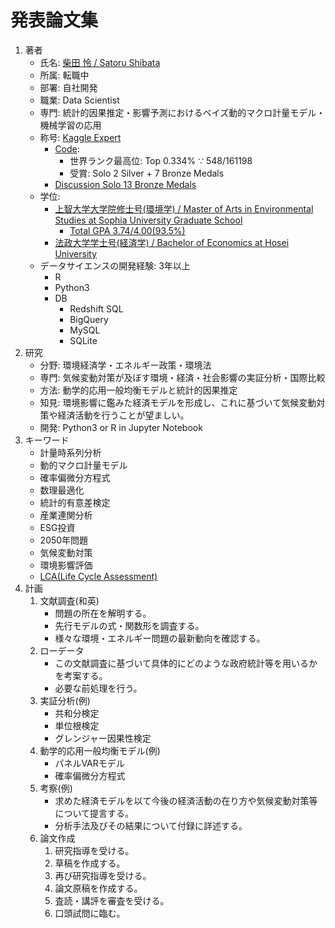 # 発表論文集
1. 著者
    - 氏名: [柴田 怜 / Satoru Shibata](https://www.linkedin.com/in/the-worlds-strongest-data-scientist?lipi=urn%3Ali%3Apage%3Ad_flagship3_profile_view_base_contact_details%3B0mgSCSvuQWC%2FSwm%2BKmptbA%3D%3D)
    - 所属: 転職中
    - 部署: 自社開発
    - 職業: Data Scientist
    - 専門: 統計的因果推定・影響予測におけるベイズ動的マクロ計量モデル・機械学習の応用
    - 称号: [Kaggle Expert](https://www.kaggle.com/satorushibata)
        - [Code](https://www.kaggle.com/satorushibata/code?userId=2505383&sortBy=voteCount&tab=profile):
            - 世界ランク最高位: Top 0.334% ∵ 548/161198
            - 受賞: Solo 2 Silver + 7 Bronze Medals
        - [Discussion Solo 13 Bronze Medals](https://www.kaggle.com/satorushibata/discussion)  
    - 学位: 
        - [上智大学大学院修士号(環境学) / Master of Arts in Environmental Studies at Sophia University Graduate School](https://github.com/satorushibata0627/Publishment/raw/main/20170331_%E5%AD%A6%E4%BD%8D%E8%A8%BC%E6%98%8E%E6%9B%B8_%E4%B8%8A%E6%99%BA%E5%A4%A7%E5%AD%A6%E5%A4%A7%E5%AD%A6%E9%99%A2%E4%BF%AE%E5%A3%AB%E5%8F%B7(%E7%92%B0%E5%A2%83%E5%AD%A6)_%E6%9F%B4%E7%94%B0%E6%80%9C.pdf)
            - [Total GPA 3.74/4.00(93.5%)](https://github.com/satorushibata0627/Publishment/blob/main/20170306_%E6%88%90%E7%B8%BE%E8%A8%BC%E6%98%8E%E6%9B%B8_%E4%B8%8A%E6%99%BA%E5%A4%A7%E5%AD%A6%E5%A4%A7%E5%AD%A6%E9%99%A2%E4%BF%AE%E5%A3%AB%E5%8F%B7(%E7%92%B0%E5%A2%83%E5%AD%A6).pdf)
        - [法政大学学士号(経済学) / Bachelor of Economics at Hosei University](https://github.com/satorushibata0627/Publishment/raw/main/20150324_%E5%AD%A6%E4%BD%8D%E8%A8%BC%E6%98%8E%E6%9B%B8_%E6%B3%95%E6%94%BF%E5%A4%A7%E5%AD%A6%E5%AD%A6%E5%A3%AB%E5%8F%B7(%E7%B5%8C%E6%B8%88%E5%AD%A6)_%E6%9F%B4%E7%94%B0%E6%80%9C.pdf)
    - データサイエンスの開発経験: 3年以上
        -  R
        -  Python3
        -  DB
            - Redshift SQL
            - BigQuery
            - MySQL
            - SQLite
1. 研究
    - 分野: 環境経済学・エネルギー政策・環境法
    - 専門: 気候変動対策が及ぼす環境・経済・社会影響の実証分析・国際比較
    - 方法: 動学的応用一般均衡モデルと統計的因果推定
    - 知見: 環境影響に鑑みた経済モデルを形成し、これに基づいて気候変動対策や経済活動を行うことが望ましい。
    - 開発: Python3 or R in Jupyter Notebook
1. キーワード
    - 計量時系列分析
    - 動的マクロ計量モデル
    - 確率偏微分方程式
    - 数理最適化
    - 統計的有意差検定
    - 産業連関分析
    - ESG投資
    - 2050年問題
    - 気候変動対策
    - 環境影響評価
    - [LCA(Life Cycle Assessment)](https://tenbou.nies.go.jp/science/description/detail.php?id=57)
1. 計画
    1. 文献調査(和英)
        - 問題の所在を解明する。
        - 先行モデルの式・関数形を調査する。
        - 様々な環境・エネルギー問題の最新動向を確認する。
    1. ローデータ
        - この文献調査に基づいて具体的にどのような政府統計等を用いるかを考案する。
        - 必要な前処理を行う。
    1. 実証分析(例)
        - 共和分検定
        - 単位根検定
        - グレンジャー因果性検定
    1. 動学的応用一般均衡モデル(例)
        - パネルVARモデル
        - 確率偏微分方程式
    1. 考察(例)
        - 求めた経済モデルを以て今後の経済活動の在り方や気候変動対策等について提言する。
        - 分析手法及びその結果について付録に詳述する。
    1. 論文作成
        1. 研究指導を受ける。
        1. 草稿を作成する。
        1. 再び研究指導を受ける。
        1. 論文原稿を作成する。
        1. 査読・講評を審査を受ける。
        1. 口頭試問に臨む。
